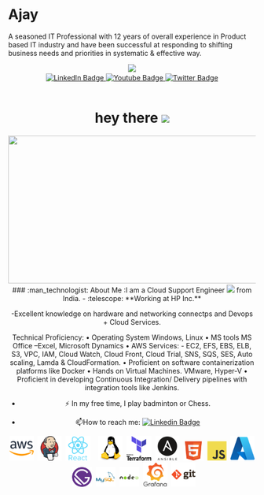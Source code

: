 # Ajay
 A seasoned IT Professional with 12 years of overall experience in Product based IT industry and have been successful at responding to shifting business needs and priorities in systematic &amp; effective way.
<div id="header" align="center">
  <img src="https://media.giphy.com/media/Xbn8ZbO95YeOJQtJz7/giphy.gif" width="400"/>
<div id="badges">
  <a href="https://www.linkedin.com/in/ajay-k-b5860013/">
    <img src="https://img.shields.io/badge/LinkedIn-blue?style=for-the-badge&logo=linkedin&logoColor=white" alt="LinkedIn Badge"/>
  </a>
  <a href="your-youtube-URL">
    <img src="https://img.shields.io/badge/YouTube-red?style=for-the-badge&logo=youtube&logoColor=white" alt="Youtube Badge"/>
  </a>
  <a href="your-twitter-URL">
    <img src="https://img.shields.io/badge/Twitter-blue?style=for-the-badge&logo=twitter&logoColor=white" alt="Twitter Badge"/>
  </a>
</div>
<img src="https://komarev.com/ghpvc/?username=Ajay &style=flat-square&color=blue" alt=""/>
<h1>
  hey there
  <img src="https://media.giphy.com/media/hvRJCLFzcasrR4ia7z/giphy.gif" width="30px"/>
</h1>
<div align="center">
  <img src="https://media.giphy.com/media/dWesBcTLavkZuG35MI/giphy.gif" width="600" height="300"/>
</div>
 ### :man_technologist: About Me :I am a Cloud Support Engineer <img src="https://media.giphy.com/media/kgUkCLMu3xhw1T6txv/giphy-downsized-large.gif" width="30"> from India.
- :telescope: **Working at HP Inc.**

-Excellent knowledge on hardware and networking connectps and Devops + Cloud Services. 

 Technical Proficiency:
• Operating System Windows, Linux
• MS tools MS Office –Excel, Microsoft Dynamics
• AWS Services: - EC2, EFS, EBS, ELB, S3, VPC, IAM, Cloud Watch, Cloud Front, Cloud Trial,
SNS, SQS, SES, Auto scaling, Lamda & CloudFormation.
• Proficient on software containerization platforms like Docker
• Hands on Virtual Machines. VMware, Hyper-V
• Proficient in developing Continuous Integration/ Delivery pipelines with integration tools like Jenkins.
 
- :zap: In my free time, I play badminton or Chess.

- :mailbox:How to reach me: [![Linkedin Badge](https://img.shields.io/badge/-Ajay-blue?style=flat&logo=Linkedin&logoColor=white)](https://www.linkedin.com/in/ajay-k-b5860013)
 <div>
  <img src="https://github.com/devicons/devicon/blob/master/icons/amazonwebservices/amazonwebservices-original-wordmark.svg" title="AWS" alt="AWS" width="50" height="50"/>&nbsp;
  <img src="https://github.com/devicons/devicon/blob/master/icons/jenkins/jenkins-original.svg" title="Jenkins" alt="Jenkins" width="50" height="50"/>&nbsp;
  <img src="https://github.com/devicons/devicon/blob/master/icons/react/react-original-wordmark.svg" title="React" alt="React" width="50" height="50"/>&nbsp;
  <https://github.com/devicons/devicon/blob/master/icons/github/github-original-wordmark.svg" title="GitHub" alt="Github" width="50" height="50"/>&nbsp;
  <img src="https://github.com/devicons/devicon/blob/master/icons/linux/linux-original.svg" title="Linux" alt="Linux" width="50" height="50"/>&nbsp;
  <img src="https://github.com/devicons/devicon/blob/master/icons/terraform/terraform-original-wordmark.svg" title="Terraform" alt="Terraform " width="50" height="50"/>&nbsp;
  <img src="https://github.com/devicons/devicon/blob/master/icons/ansible/ansible-original-wordmark.svg"  title="Ansible" alt="Ansible" width="50" height="50"/>&nbsp;
  <img src="https://github.com/devicons/devicon/blob/master/icons/html5/html5-original.svg" title="HTML5" alt="HTML" width="40" height="40"/>&nbsp;
  <img src="https://github.com/devicons/devicon/blob/master/icons/javascript/javascript-original.svg" title="JavaScript" alt="JavaScript" width="40" height="40"/>&nbsp;
  <img src="https://github.com/devicons/devicon/blob/master/icons/azure/azure-original.svg" title="Azure" alt="Azure" width="50" height="50"/>&nbsp;
  <img src="https://github.com/devicons/devicon/blob/master/icons/gatsby/gatsby-original.svg" title="Gatsby"  alt="Gatsby" width="40" height="40"/>&nbsp;
  <img src="https://github.com/devicons/devicon/blob/master/icons/mysql/mysql-original-wordmark.svg" title="MySQL"  alt="MySQL" width="40" height="40"/>&nbsp;
  <img src="https://github.com/devicons/devicon/blob/master/icons/nodejs/nodejs-original-wordmark.svg" title="NodeJS" alt="NodeJS" width="40" height="40"/>&nbsp;
  <img src="https://github.com/devicons/devicon/blob/master/icons/grafana/grafana-original-wordmark.svg" title="Grafana" alt="Grafana" width="50" height="50"/>&nbsp;
  <img src="https://github.com/devicons/devicon/blob/master/icons/git/git-original-wordmark.svg" title="Git" **alt="Git" width="50" height="50"/>
</div>
<!-- BLOG-POST-LIST:START -->
<!-- BLOG-POST-LIST:END -->
 
